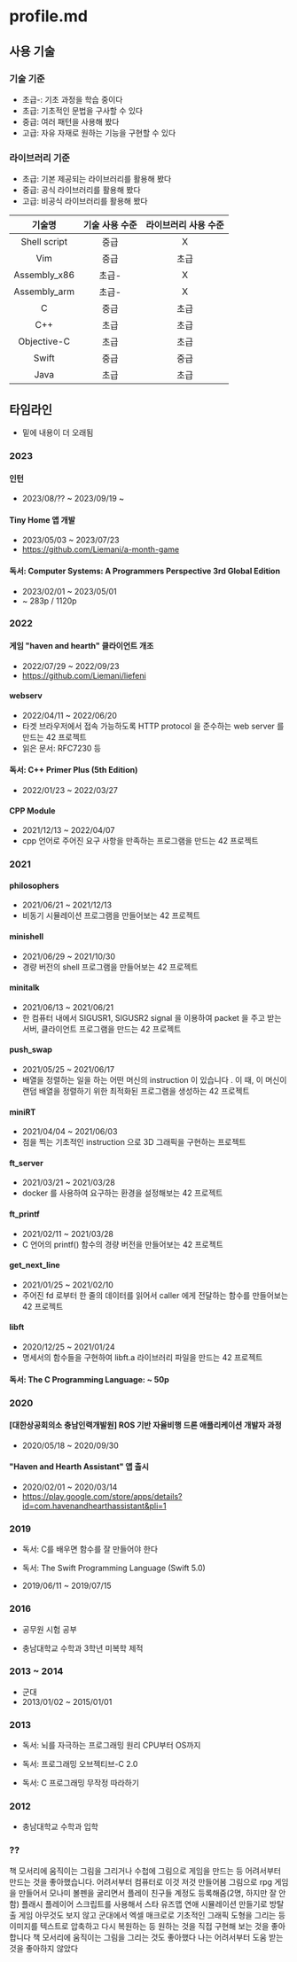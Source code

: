 # profile.md

## 사용 기술

### 기술 기준
- 초급-: 기초 과정을 학습 중이다
- 초급: 기초적인 문법을 구사할 수 있다
- 중급: 여러 패턴을 사용해 봤다
- 고급: 자유 자재로 원하는 기능을 구현할 수 있다

### 라이브러리 기준
- 초급: 기본 제공되는 라이브러리를 활용해 봤다
- 중급: 공식 라이브러리를 활용해 봤다
- 고급: 비공식 라이브러리를 활용해 봤다

|기술명|기술 사용 수준|라이브러리 사용 수준|
|:-:|:-:|:-:|
|Shell script|중급|X|
|Vim         |중급|초급|
|Assembly_x86|초급-|X|
|Assembly_arm|초급-|X|
|C           |중급|초급|
|C++         |초급|초급|
|Objective-C |초급|초급|
|Swift       |중급|중급|
|Java        |초급|초급|



## 타임라인

- 밑에 내용이 더 오래됨

### 2023

#### 인턴
- 2023/08/?? ~ 2023/09/19 ~ 

#### Tiny Home 앱 개발
- 2023/05/03 ~ 2023/07/23
- https://github.com/Liemani/a-month-game

#### 독서: Computer Systems: A Programmers Perspective 3rd Global Edition
- 2023/02/01 ~ 2023/05/01
- ~ 283p / 1120p



### 2022

#### 게임 "haven and hearth" 클라이언트 개조
- 2022/07/29 ~ 2022/09/23
- https://github.com/Liemani/liefeni

#### webserv
- 2022/04/11 ~ 2022/06/20
- 타겟 브라우저에서 접속 가능하도록 HTTP protocol 을 준수하는 web server 를 만드는 42 프로젝트
- 읽은 문서: RFC7230 등

#### 독서: C++ Primer Plus (5th Edition)
- 2022/01/23 ~ 2022/03/27

#### CPP Module
- 2021/12/13 ~ 2022/04/07
- cpp 언어로 주어진 요구 사항을 만족하는 프로그램을 만드는 42 프로젝트



### 2021

#### philosophers
- 2021/06/21 ~ 2021/12/13
- 비동기 시뮬레이션 프로그램을 만들어보는 42 프로젝트

#### minishell
- 2021/06/29 ~ 2021/10/30
- 경량 버전의 shell 프로그램을 만들어보는 42 프로젝트

#### minitalk
- 2021/06/13 ~ 2021/06/21
- 한 컴퓨터 내에서 SIGUSR1, SIGUSR2 signal 을 이용하여 packet 을 주고 받는 서버, 클라이언트 프로그램을 만드는 42 프로젝트

#### push_swap
- 2021/05/25 ~ 2021/06/17
- 배열을 정렬하는 일을 하는 어떤 머신의 instruction 이 있습니다 . 이 때, 이 머신이 랜덤 배열을 정렬하기 위한 최적화된 프로그램을 생성하는 42 프로젝트

#### miniRT
- 2021/04/04 ~ 2021/06/03
- 점을 찍는 기초적인 instruction 으로 3D 그래픽을 구현하는 프로젝트

#### ft_server
- 2021/03/21 ~ 2021/03/28
- docker 를 사용하여 요구하는 환경을 설정해보는 42 프로젝트

#### ft_printf
- 2021/02/11 ~ 2021/03/28
- C 언어의 printf() 함수의 경량 버전을 만들어보는 42 프로젝트

#### get_next_line
- 2021/01/25 ~ 2021/02/10
- 주어진 fd 로부터 한 줄의 데이터를 읽어서 caller 에게 전달하는 함수를 만들어보는 42 프로젝트

#### libft
- 2020/12/25 ~ 2021/01/24
- 명세서의 함수들을 구현하여 libft.a 라이브러리 파일을 만드는 42 프로젝트

#### 독서: The C Programming Language: ~ 50p



### 2020

#### [대한상공회의소 충남인력개발원] ROS 기반 자율비행 드론 애플리케이션 개발자 과정
- 2020/05/18 ~ 2020/09/30

#### "Haven and Hearth Assistant" 앱 출시
- 2020/02/01 ~ 2020/03/14
- https://play.google.com/store/apps/details?id=com.havenandhearthassistant&pli=1



### 2019

- 독서: C를 배우면 함수를 잘 만들어야 한다

- 독서: The Swift Programming Language (Swift 5.0)
- 2019/06/11 ~ 2019/07/15



### 2016

- 공무원 시험 공부

- 충남대학교 수학과 3학년 미복학 제적



### 2013 ~ 2014

- 군대
- 2013/01/02 ~ 2015/01/01



### 2013

- 독서: 뇌를 자극하는 프로그래밍 원리 CPU부터 OS까지

- 독서: 프로그래밍 오브젝티브-C 2.0

- 독서: C 프로그래밍 무작정 따라하기



### 2012

- 충남대학교 수학과 입학

### ??

책 모서리에 움직이는 그림을 그리거나 수첩에 그림으로 게임을 만드는 등 어려서부터 만드는 것을 좋아했습니다.
어려서부터 컴퓨터로 이것 저것 만들어봄
그림으로 rpg 게임을 만들어서 모나미 볼펜을 굴리면서 플레이
    친구들 계정도 등록해줌(2명, 하지만 잘 안함)
플래시 플레이어
스크립트를 사용해서 스타 유즈맵
연애 시뮬레이션 만들기로 방탈출 게임
아무것도 보지 않고
군대에서 엑셀 매크로로 기초적인 그래픽 도형을 그리는 등
이미지를 텍스트로 압축하고 다시 복원하는 등
원하는 것을 직접 구현해 보는 것을 좋아합니다
책 모서리에 움직이는 그림을 그리는 것도 좋아했다
나는 어려서부터 도움 받는 것을 좋아하지 않았다
